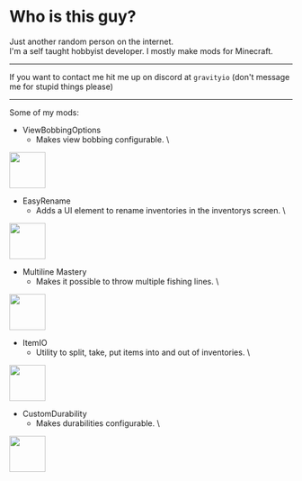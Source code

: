 # Who is this guy?
Just another random person on the internet.\
I'm a self taught hobbyist developer. I mostly make mods for Minecraft.
___

If you want to contact me hit me up on discord at `gravityio` (don't message me for stupid things please)
___
Some of my mods:
- ViewBobbingOptions
    - Makes view bobbing configurable.
\
<img width=64 height=64 src="https://cdn.modrinth.com/data/Yr9J16k6/e1fff3443f0c41c54590ed6c0622b8de6ee662b8.png">

- EasyRename
    - Adds a UI element to rename inventories in the inventorys screen.
\
<img width=64 height=64 src="https://cdn.modrinth.com/data/w9M3qI9U/e338d0dd4b2df5fbc8ad784d3c682f7f12bcacd2.png">

- Multiline Mastery
    - Makes it possible to throw multiple fishing lines.
\
<img width=64 height=64 src="https://cdn.modrinth.com/data/mVNyUIPX/f8e8961af3b8952140ef591a4a5c61996ad461a2.png">

- ItemIO
    - Utility to split, take, put items into and out of inventories.
\
<img width=64 height=64 src="https://cdn.modrinth.com/data/TsnNsVHi/5f320cfd7fb918f8eb8d407077936b9f6de45193.png">

- CustomDurability
    - Makes durabilities configurable.
\
<img width=64 height=64 src="https://cdn.modrinth.com/data/OKRes5Es/16c8870d72779019359fdf3780398b2925433b02.gif">